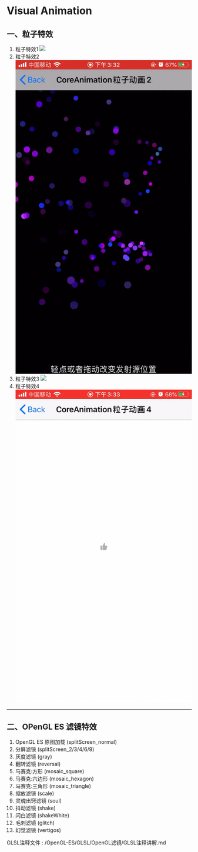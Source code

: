 # Visual Animation
    
    
## 一、粒子特效
1. 粒子特效1
    ![](READMEMedia/CoreAnimationEmitte1.gif)
2. 粒子特效2
    ![](READMEMedia/CoreAnimationEmitte2.gif)
3. 粒子特效3
    ![](READMEMedia/CoreAnimationEmitte3.gif)
4. 粒子特效4
    ![](READMEMedia/CoreAnimationEmitte4.gif)

-------


## 二、OPenGL ES 滤镜特效
    
1. OpenGL ES 原图加载 (splitScreen_normal)
2. 分屏滤镜 (splitScreen_2/3/4/6/9)
3. 灰度滤镜 (gray)
4. 翻转滤镜 (reversal)
5. 马赛克:方形 (mosaic_square)
6. 马赛克:六边形 (mosaic_hexagon)
7. 马赛克:三角形 (mosaic_triangle)
8. 缩放滤镜 (scale)
9. 灵魂出窍滤镜 (soul)
10. 抖动滤镜 (shake)
11. 闪白滤镜 (shakeWhite)
12. 毛刺滤镜 (glitch)
13. 幻觉滤镜 (vertigos)


GLSL注释文件 : /OpenGL-ES/GLSL/OpenGL滤镜/GLSL注释讲解.md  